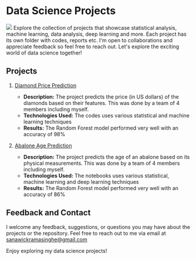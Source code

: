 # Data Science Projects
![](https://lh3.googleusercontent.com/yuUrDV2DAtBRvItHZ2FvXMkPbHR5NEt4kXbpp8dgK-r9jI9-irP19GJb2CvdBRYmy41KG4BxFu2Hod9GzdgGc46iYmm7As4bNNsc-JP7vYwY8d1BzHgZdvKR7H4xtLM20zR9gn0PJE-nQU0navp9Xh0pHc3Cp-CjYUENN7dWZ3NJiw8CiHFEJn7Mc0ul_A)
Explore the collection of projects that showcase statistical analysis, machine learning, data analysis, deep learning and more. Each project has its own folder with codes, reports etc. I'm open to collaborations and appreciate feedback so feel free to reach out. Let's explore the exciting world of data science together!
## Projects
1. [Diamond Price Prediction](https://github.com/SanjaniW/Data-Science-Projects/tree/main/Diamond%20Price%20Prediction)
    -  **Description:** The project predicts the price (in US dollars) of the diamonds based on their features. This was done by a team of 4 members including myself.
    - **Technologies Used:** The codes uses various statistical and machine learning techniques
    - **Results:** The Random Forest model performed very well with an accuracy of 98%

2. [Abalone Age Prediction](https://github.com/SanjaniW/Data-Science-Projects/tree/main/Abalone%20Age%20Prediction)
    -  **Description:** The project predicts the age of an abalone based on its physical measurements. This was done by a team of 4 members including myself.
    - **Technologies Used:** The notebooks uses various statistical, machine learning and deep learning techniques
    - **Results:** The Random Forest model performed very well with an accuracy of 86%
## Feedback and Contact
I welcome any feedback, suggestions, or questions you may have about the projects or the repository. Feel free to reach out to me via email at sanawickramasinghe@gmail.com

Enjoy exploring my data science projects!
